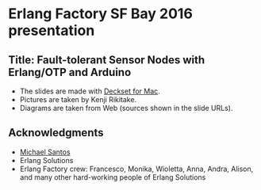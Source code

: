 # Erlang Factory SF Bay 2016 presentation

## Title: Fault-tolerant Sensor Nodes with Erlang/OTP and Arduino

* The slides are made with [Deckset for Mac](http://www.decksetapp.com/).
* Pictures are taken by Kenji Rikitake.
* Diagrams are taken from Web (sources shown in the slide URLs).

## Acknowledgments

* [Michael Santos](https://github.com/msantos)
* Erlang Solutions
* Erlang Factory crew: Francesco, Monika, Wioletta, Anna, Andra, Alison, and many other hard-working people of Erlang Solutions
